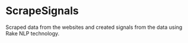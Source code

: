 # ScrapeSignals
Scraped data from the websites and created signals from the data using Rake NLP technology.
